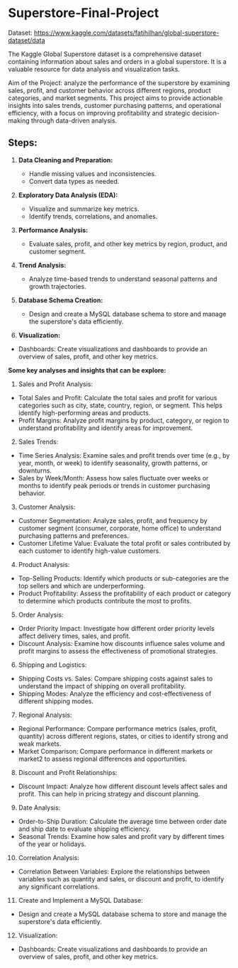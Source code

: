 # Superstore-Final-Project

Dataset: https://www.kaggle.com/datasets/fatihilhan/global-superstore-dataset/data 

The Kaggle Global Superstore dataset is a comprehensive dataset containing information about sales and orders in a global superstore. It is a valuable resource for data analysis and visualization tasks.

Aim of the Project: analyze the performance of the superstore by examining sales, profit, and customer behavior across different regions, product categories, and market segments. This project aims to provide actionable insights into sales trends, customer purchasing patterns, and operational efficiency, with a focus on improving profitability and strategic decision-making through data-driven analysis.

## Steps:

1. **Data Cleaning and Preparation:**
   - Handle missing values and inconsistencies.
   - Convert data types as needed.

2. **Exploratory Data Analysis (EDA):**
   - Visualize and summarize key metrics.
   - Identify trends, correlations, and anomalies.

3. **Performance Analysis:**
   - Evaluate sales, profit, and other key metrics by region, product, and customer segment.

4. **Trend Analysis:**
   - Analyze time-based trends to understand seasonal patterns and growth trajectories.

6. **Database Schema Creation:**
   - Design and create a MySQL database schema to store and manage the superstore's data efficiently.
  
7. **Visualization:**
  - Dashboards: Create visualizations and dashboards to provide an overview of sales, profit, and other key metrics. 



**Some key analyses and insights that can be explore:**

1. Sales and Profit Analysis:
- Total Sales and Profit: Calculate the total sales and profit for various categories such as city, state, country, region, or segment. This helps identify high-performing areas and products.
- Profit Margins: Analyze profit margins by product, category, or region to understand profitability and identify areas for improvement.

2. Sales Trends:
- Time Series Analysis: Examine sales and profit trends over time (e.g., by year, month, or week) to identify seasonality, growth patterns, or downturns.
- Sales by Week/Month: Assess how sales fluctuate over weeks or months to identify peak periods or trends in customer purchasing behavior.

3. Customer Analysis:
- Customer Segmentation: Analyze sales, profit, and frequency by customer segment (consumer, corporate, home office) to understand purchasing patterns and preferences.
- Customer Lifetime Value: Evaluate the total profit or sales contributed by each customer to identify high-value customers.

4. Product Analysis:
- Top-Selling Products: Identify which products or sub-categories are the top sellers and which are underperforming.
- Product Profitability: Assess the profitability of each product or category to determine which products contribute the most to profits.

5. Order Analysis:
- Order Priority Impact: Investigate how different order priority levels affect delivery times, sales, and profit.
- Discount Analysis: Examine how discounts influence sales volume and profit margins to assess the effectiveness of promotional strategies.

6. Shipping and Logistics:
- Shipping Costs vs. Sales: Compare shipping costs against sales to understand the impact of shipping on overall profitability.
- Shipping Modes: Analyze the efficiency and cost-effectiveness of different shipping modes.

7. Regional Analysis:
- Regional Performance: Compare performance metrics (sales, profit, quantity) across different regions, states, or cities to identify strong and weak markets.
- Market Comparison: Compare performance in different markets or market2 to assess regional differences and opportunities.

8. Discount and Profit Relationships:
- Discount Impact: Analyze how different discount levels affect sales and profit. This can help in pricing strategy and discount planning.

9. Date Analysis:
- Order-to-Ship Duration: Calculate the average time between order date and ship date to evaluate shipping efficiency.
- Seasonal Trends: Examine how sales and profit vary by different times of the year or holidays.

10. Correlation Analysis:
- Correlation Between Variables: Explore the relationships between variables such as quantity and sales, or discount and profit, to identify any significant correlations.

11. Create and Implement a MySQL Database:
- Design and create a MySQL database schema to store and manage the superstore's data efficiently.

12. Visualization:
- Dashboards: Create visualizations and dashboards to provide an overview of sales, profit, and other key metrics. 
